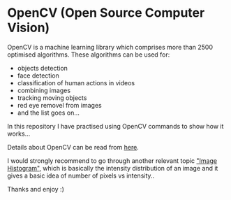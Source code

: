 # OpenCV (Open Source Computer Vision) 
OpenCV is a machine learning library which comprises more than 2500 optimised algorithms. These algorithms can be used for:
- objects detection 
- face detection 
- classification of human actions in videos
- combining images 
- tracking moving objects
- red eye removel from images 
- and the list goes on...

In this repository I have practised using OpenCV commands to show how it works...

Details about OpenCV can be read from [here](https://opencv.org/about).

I would strongly recommend to go through another relevant topic ["Image Histogram"](https://docs.opencv.org/3.4/d4/d1b/tutorial_histogram_equalization.html), which is basically the intensity distribution of an image and it gives a basic idea of number of pixels vs intensity.. 

Thanks and enjoy :)
